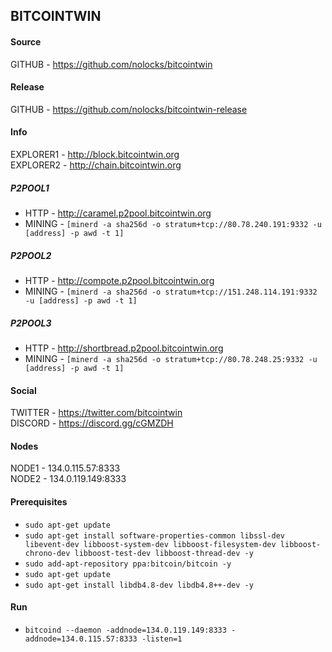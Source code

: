 ## BITCOINTWIN

#### Source
GITHUB - https://github.com/nolocks/bitcointwin  

#### Release
GITHUB - https://github.com/nolocks/bitcointwin-release  

#### Info
EXPLORER1 - http://block.bitcointwin.org  
EXPLORER2 - http://chain.bitcointwin.org  

##### P2POOL1  
- HTTP - http://caramel.p2pool.bitcointwin.org  
- MINING - `[minerd -a sha256d -o stratum+tcp://80.78.240.191:9332 -u [address] -p awd -t 1]`  

##### P2POOL2
- HTTP - http://compote.p2pool.bitcointwin.org  
- MINING - `[minerd -a sha256d -o stratum+tcp://151.248.114.191:9332 -u [address] -p awd -t 1]`  

##### P2POOL3
- HTTP - http://shortbread.p2pool.bitcointwin.org  
- MINING - `[minerd -a sha256d -o stratum+tcp://80.78.248.25:9332 -u [address] -p awd -t 1]`  

#### Social
TWITTER - https://twitter.com/bitcointwin  
DISCORD - https://discord.gg/cGMZDH  

#### Nodes
NODE1 - 134.0.115.57:8333  
NODE2 - 134.0.119.149:8333  

#### Prerequisites
- `sudo apt-get update`  
- `sudo apt-get install software-properties-common libssl-dev libevent-dev libboost-system-dev libboost-filesystem-dev libboost-chrono-dev libboost-test-dev libboost-thread-dev -y`  
- `sudo add-apt-repository ppa:bitcoin/bitcoin -y`  
- `sudo apt-get update`  
- `sudo apt-get install libdb4.8-dev libdb4.8++-dev -y`  

#### Run
- `bitcoind --daemon -addnode=134.0.119.149:8333 -addnode=134.0.115.57:8333 -listen=1`  

